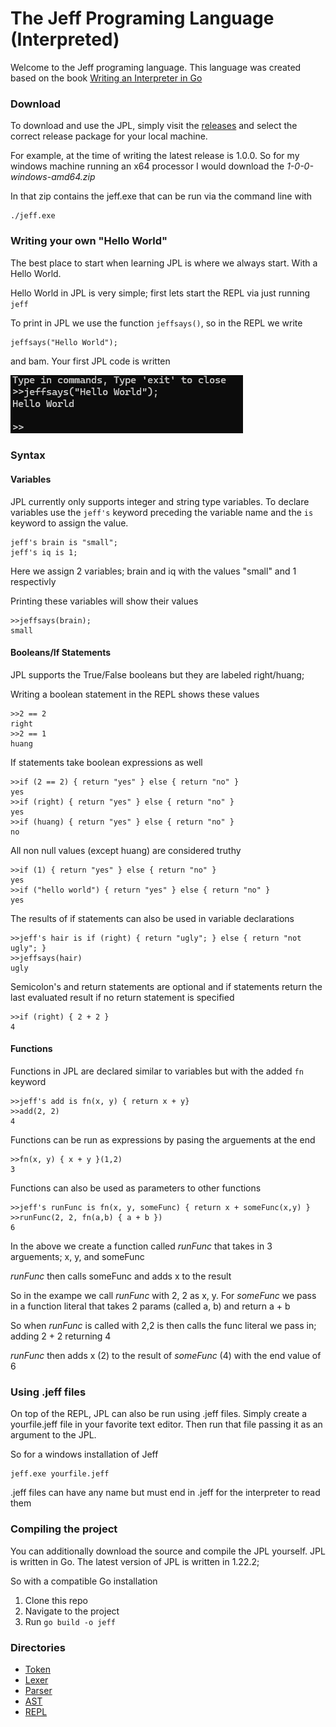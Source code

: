 # The Jeff Programing Language (Interpreted)

Welcome to the Jeff programing language. This language was created based on the book [Writing an Interpreter in Go](https://interpreterbook.com/)



### Download

To download and use the JPL, simply visit the [releases](https://github.com/SabsTheGrumpy/Jeff-Interpreted/releases) and select the correct release package for your local machine.

For example, at the time of writing the latest release is 1.0.0. So for my windows machine running an x64 processor I would download the *1-0-0-windows-amd64.zip*

In that zip contains the jeff.exe that can be run via the command line with 

```
./jeff.exe
```

### Writing your own "Hello World"

The best place to start when learning JPL is where we always start. With a Hello World.

Hello World in JPL is very simple; first lets start the REPL via just running `jeff`


To print in JPL we use the function `jeffsays()`, so in the REPL we write

```
jeffsays("Hello World");
```

and bam. Your first JPL code is written


![hello world](images/image.png)


### Syntax

#### Variables

JPL currently only supports integer and string type variables. To declare
variables use the `jeff's` keyword preceding the variable name and the `is` 
keyword to assign the value.

```
jeff's brain is "small";
jeff's iq is 1;
```

Here we assign 2 variables; brain and iq with the values "small" and 1 respectivly

Printing these variables will show their values

```
>>jeffsays(brain);
small
```


#### Booleans/If Statements

JPL supports the True/False booleans but they are labeled right/huang;

Writing a boolean statement in the REPL shows these values

```
>>2 == 2
right
>>2 == 1
huang
```

If statements take boolean expressions as well

```
>>if (2 == 2) { return "yes" } else { return "no" }
yes
>>if (right) { return "yes" } else { return "no" }
yes
>>if (huang) { return "yes" } else { return "no" }
no
```

All non null values (except huang) are considered truthy

```
>>if (1) { return "yes" } else { return "no" }
yes
>>if ("hello world") { return "yes" } else { return "no" }
yes
```


The results of if statements can also be used in variable declarations

```
>>jeff's hair is if (right) { return "ugly"; } else { return "not ugly"; }
>>jeffsays(hair)
ugly

```

Semicolon's and return statements are optional and if statements return the last evaluated result
if no return statement is specified

```
>>if (right) { 2 + 2 }
4
```

#### Functions
Functions in JPL are declared similar to variables but with the added `fn` keyword

```
>>jeff's add is fn(x, y) { return x + y}
>>add(2, 2)
4
```

Functions can be run as expressions by pasing the arguements at the end

```
>>fn(x, y) { x + y }(1,2)
3
```

Functions can also be used as parameters to other functions

```
>>jeff's runFunc is fn(x, y, someFunc) { return x + someFunc(x,y) }
>>runFunc(2, 2, fn(a,b) { a + b })
6
```

In the above we create a function called *runFunc* that takes in 3 arguements; x, y, and someFunc

*runFunc* then calls someFunc and adds x to the result

So in the exampe we call *runFunc* with 2, 2 as x, y. 
For *someFunc* we pass in a function literal that takes 2 params (called a, b) and return a + b

So when *runFunc* is called with 2,2 is then calls the func literal we pass in; adding 2 + 2 returning 4

*runFunc* then adds x (2) to the result of *someFunc* (4) with the end value of 6


### Using .jeff files
On top of the REPL, JPL can also be run using .jeff files. Simply create a yourfile.jeff file in your favorite text editor. Then run that file passing it as an argument to the JPL.

So for a windows installation of Jeff


```
jeff.exe yourfile.jeff
```


.jeff files can have any name but must end in .jeff for the interpreter to read them

### Compiling the project

You can additionally download the source and compile the JPL yourself. JPL is written in Go. The latest version of JPL is written in 1.22.2;

So with a compatible Go installation

1. Clone this repo
2. Navigate to the project
3. Run `go build -o jeff`


### Directories

- [Token](token/README.md)
- [Lexer](lexer/README.md)
- [Parser](parser/README.md)
- [AST](ast/README.md)
- [REPL](repl/README.md)
